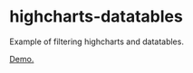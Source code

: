 highcharts-datatables
=====================

Example of filtering highcharts and datatables.

[Demo.](http://iiseymour.github.io/highcharts-datatables/)
